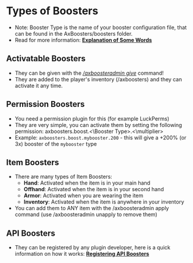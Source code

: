 # Types of Boosters

- Note: Booster Type is the name of your booster configuration file, that can be found in the AxBoosters/boosters folder.
- Read for more information: **[Explanation of Some Words](AxBoosters-Explanation-of-some-words.md)**

## Activatable Boosters
- They can be given with the _[/axboosteradmin give](AxBoosters-Commands.md)_ command!
- They are added to the player's inventory (/axboosters) and they can activate it any time.

## Permission Boosters
- You need a permission plugin for this (for example LuckPerms)
- They are very simple, you can activate them by setting the following permission: axboosters.boost.<\Booster Type>.<\multiplier>
- Example: `axboosters.boost.mybooster.200` - this will give a +200% (or 3x) booster of the `mybooster` type

## Item Boosters
- There are many types of Item Boosters:
  - **Hand**: Activated when the item is in your main hand
  - **Offhand**: Activated when the item is in your second hand
  - **Armor**: Activated when you are wearing the item
  - **Inventory**: Activated when the item is anywhere in your inventory
- You can add them to ANY item with the /axboosteradmin apply command (use /axboosteradmin unapply to remove them)

## API Boosters
- They can be registered by any plugin developer, here is a quick information on how it works: **[Registering API Boosters](AxBoosters-Registering-API-Boosters.md)**